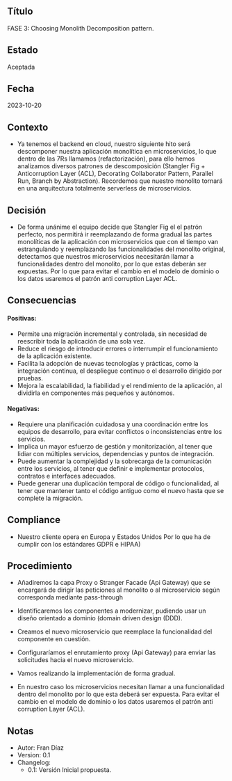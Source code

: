 ## Título
FASE 3: Choosing Monolith Decomposition pattern.
## Estado
Aceptada
## Fecha
2023-10-20
## Contexto
-	Ya tenemos el backend en cloud, nuestro siguiente hito será descomponer nuestra aplicación monolítica en microservicios, lo que dentro de las 7Rs llamamos (refactorización), para ello hemos analizamos diversos patrones de descomposición (Stangler Fig + Anticorruption Layer (ACL), Decorating Collaborator Pattern, Parallel Run, Branch by Abstraction). Recordemos que nuestro monolito tornará en una arquitectura totalmente serverless de microservicios.
## Decisión
-	De forma unánime el equipo decide que Stangler Fig el el patrón perfecto, nos permitirá ir reemplazando de forma gradual las partes monolíticas de la aplicación con microservicios que con el tiempo van estrangulando y reemplazando las funcionalidades del monolito original, detectamos que nuestros microservicios necesitarán llamar a funcionalidades dentro del monolito, por lo que estas deberán ser expuestas. Por lo que para evitar el cambio en el modelo de dominio o los datos usaremos el patrón anti corruption Layer ACL.
## Consecuencias
#### Positivas:
-	Permite una migración incremental y controlada, sin necesidad de reescribir toda la aplicación de una sola vez.
-	Reduce el riesgo de introducir errores o interrumpir el funcionamiento de la aplicación existente.
-	Facilita la adopción de nuevas tecnologías y prácticas, como la integración continua, el despliegue continuo o el desarrollo dirigido por pruebas.
-	Mejora la escalabilidad, la fiabilidad y el rendimiento de la aplicación, al dividirla en componentes más pequeños y autónomos.
#### Negativas:
-	Requiere una planificación cuidadosa y una coordinación entre los equipos de desarrollo, para evitar conflictos o inconsistencias entre los servicios.
-	Implica un mayor esfuerzo de gestión y monitorización, al tener que lidiar con múltiples servicios, dependencias y puntos de integración.
-	Puede aumentar la complejidad y la sobrecarga de la comunicación entre los servicios, al tener que definir e implementar protocolos, contratos e interfaces adecuados.
-	Puede generar una duplicación temporal de código o funcionalidad, al tener que mantener tanto el código antiguo como el nuevo hasta que se complete la migración.
## Compliance
-	Nuestro cliente opera en Europa y Estados Unidos Por lo que ha de cumplir con los estándares GDPR e HIPAA)
## Procedimiento
-	Añadiremos la capa Proxy o Stranger Facade (Api Gateway) que se encargará de dirigir las peticiones al monolito o al microservicio según corresponda mediante pass-through
-	Identificaremos los componentes a modernizar, pudiendo usar un diseño orientado a dominio (domain driven design (DDD).
-	Creamos el nuevo microservicio que reemplace la funcionalidad del componente en cuestión.
-	Configuraríamos el enrutamiento proxy (Api Gateway) para enviar las solicitudes  hacia el nuevo microservicio.
-	Vamos realizando la implementación de forma gradual.

-	En nuestro caso los microservicios necesitan llamar a una funcionalidad dentro del monolito por lo que esta deberá ser expuesta. Para evitar el cambio en el modelo de dominio o los datos usaremos el patrón anti corruption Layer (ACL).
## Notas
-	Autor: Fran Díaz
-	Version: 0.1
-	Changelog:
    -	0.1: Versión Inicial propuesta.


